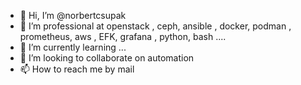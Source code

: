 - 👋 Hi, I’m @norbertcsupak
- 👀 I’m professional at openstack , ceph,  ansible , docker, podman , prometheus, aws , EFK, grafana , python,  bash  .... 
- 🌱 I’m currently learning ...
- 💞️ I’m looking to collaborate on automation 
- 📫 How to reach me by mail 

<!---
norbertcsupak/norbertcsupak is a ✨ special ✨ repository because its `README.md` (this file) appears on your GitHub profile.
You can click the Preview link to take a look at your changes.
--->
